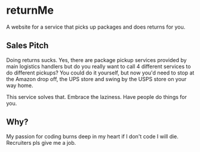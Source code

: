 # returnMe

A website for a service that picks up packages and does returns for you.

## Sales Pitch
Doing returns sucks. Yes, there are package pickup services provided by main logistics handlers but do you really want to call 4 different services to do different pickups?
You could do it yourself, but now you'd need to stop at the Amazon drop off, the UPS store and swing by the USPS store on your way home. 

This service solves that. Embrace the laziness. Have people do things for you.

## Why? 
My passion for coding burns deep in my heart if I don't code I will die. Recruiters pls give me a job.
